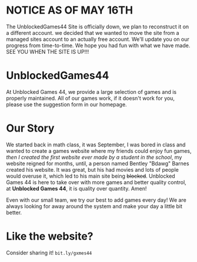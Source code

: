 # NOTICE AS OF MAY 16TH
The UnblockedGames44 Site is officially down, we plan to reconstruct it on a different account. we decided that we wanted to move the site from a managed sites account to an actually free account. We'll update you on our progress from time-to-time. We hope you had fun with what we have made. SEE YOU WHEN THE SITE IS UP!!!


# UnblockedGames44
At Unblocked Games 44, we provide a large selection of games and is properly maintained. All of our games work, if it doesn't work for you, please use the suggestion form in our homepage.

# Our Story
We started back in math class, it was September, I was bored in class and wanted to create a games website where my friends could enjoy fun games, *then I created the first website ever made by a student in the school*, my website reigned for months, until, a person named Bentley "Bdawg" Barnes created his website. It was great, but his had movies and lots of people would overuse it, which led to his main site being ~~blocked~~. Unblocked Games 44 is here to take over with more games and better quality control, at **Unblocked Games 44**, it is quality over quantity. Amen!

Even with our small team, we try our best to add games every day! We are always looking for away around the system and make your day a little bit better.

# Like the website?

Consider sharing it! `bit.ly/gxmes44`
